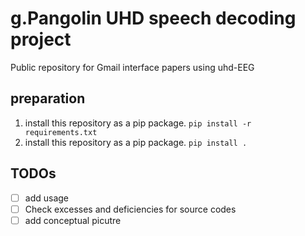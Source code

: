 # g.Pangolin UHD speech decoding project

Public repository for Gmail interface papers using uhd-EEG

## preparation
1. install this repository as a pip package.
`pip install -r requirements.txt`
2. install this repository as a pip package.
`pip install .`

## TODOs

- [ ] add usage
- [ ] Check excesses and deficiencies for source codes
- [ ] add conceptual picutre
